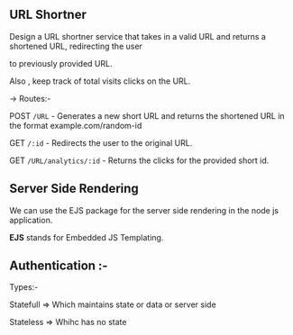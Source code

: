 ## URL Shortner

Design a URL shortner service that takes in a valid URL and returns a shortened URL, redirecting the user

to previously provided URL.

Also , keep track of total visits clicks on the URL.

-> Routes:- 

POST ```/URL``` - Generates a new short URL and returns the shortened URL in the format example.com/random-id

GET ```/:id``` - Redirects the user to the original URL.

GET ```/URL/analytics/:id``` - Returns the clicks for the provided short id.

## Server Side Rendering 

We can use the EJS package for the server side rendering in the node js application.

**EJS** stands for Embedded JS Templating.

## Authentication :- 

Types:- 

Statefull => Which maintains state or data or server side 

Stateless => Whihc has no state